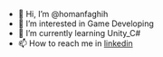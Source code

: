 - 👋 Hi, I’m @homanfaghih
- 👀 I’m interested in Game Developing
- 🌱 I’m currently learning Unity_C#
- 📫 How to reach me in [linkedin](https://www.linkedin.com/in/homan-faghih)

<!---
HomanFaghih/HomanFaghih is a ✨ special ✨ repository because its `README.md` (this file) appears on your GitHub profile.
You can click the Preview link to take a look at your changes.
--->
